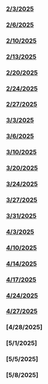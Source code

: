 ### [2/3/2025](2-3-25.md)
### [2/6/2025](2-6-25.md)
### [2/10/2025](2-10-25.md)
### [2/13/2025](2-13-25.md)
### [2/20/2025](2-20-25.md)
### [2/24/2025](2-24-25.md)
### [2/27/2025](2-27-25.md)
### [3/3/2025](3-3-25.md)
### [3/6/2025](3-6-25.md)
### [3/10/2025](3-10-25.md)
### [3/20/2025](3-20-25.md)
### [3/24/2025](3-24-25.md)
### [3/27/2025](3-27-25.md)
### [3/31/2025](3-31-25.md)
### [4/3/2025](3-31-25.md)
### [4/10/2025](4-10-25.md)
### [4/14/2025](4-14-25.md)
### [4/17/2025](4-17-25.md)
### [4/24/2025](4-24-25.md)
### [4/27/2025](4-27-25.md)
### [4/28/2025]
### [5/1/2025]
### [5/5/2025]
### [5/8/2025]
